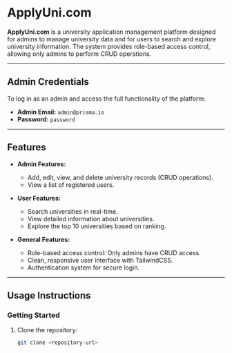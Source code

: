 # ApplyUni.com

**ApplyUni.com** is a university application management platform designed for admins to manage university data and for users to search and explore university information. The system provides role-based access control, allowing only admins to perform CRUD operations.

---

## **Admin Credentials**

To log in as an admin and access the full functionality of the platform:

- **Admin Email:** `admin@prisma.io`
- **Password:** `password`

---

## **Features**

- **Admin Features:**

  - Add, edit, view, and delete university records (CRUD operations).
  - View a list of registered users.

- **User Features:**

  - Search universities in real-time.
  - View detailed information about universities.
  - Explore the top 10 universities based on ranking.

- **General Features:**
  - Role-based access control: Only admins have CRUD access.
  - Clean, responsive user interface with TailwindCSS.
  - Authentication system for secure login.

---

## **Usage Instructions**

### **Getting Started**

1. Clone the repository:
   ```bash
   git clone <repository-url>
   ```
